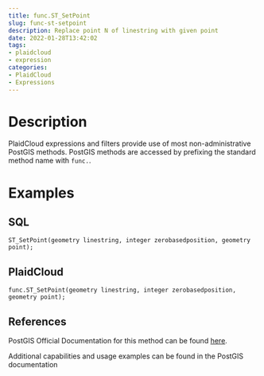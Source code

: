 ```yaml
---
title: func.ST_SetPoint
slug: func-st-setpoint
description: Replace point N of linestring with given point
date: 2022-01-28T13:42:02
tags:
- plaidcloud
- expression
categories:
- PlaidCloud
- Expressions
---
```



# Description


PlaidCloud expressions and filters provide use of most non-administrative PostGIS methods. PostGIS methods are accessed by prefixing the standard method name with `func.`.



# Examples


## SQL



```
ST_SetPoint(geometry linestring, integer zerobasedposition, geometry point);
```


## PlaidCloud



```
func.ST_SetPoint(geometry linestring, integer zerobasedposition,   
geometry point);
```


## References


PostGIS Official Documentation for this method can be found [here](https://postgis.net/docs/manual-3.1/ST_SetPoint.html).



Additional capabilities and usage examples can be found in the PostGIS documentation

